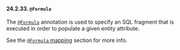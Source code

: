 #### 24.2.33. `@Formula`

<div class="paragraph">

The [`@Formula`](https://docs.jboss.org/hibernate/orm/5.2/javadocs/org/hibernate/annotations/Formula.html) annotation is used to specify an SQL fragment that is executed in order to populate a given entity attribute.

</div>
<div class="paragraph">

See the [`@Formula` mapping](#mapping-column-formula-example) section for more info.

</div>
</div>
<div class="sect3">

